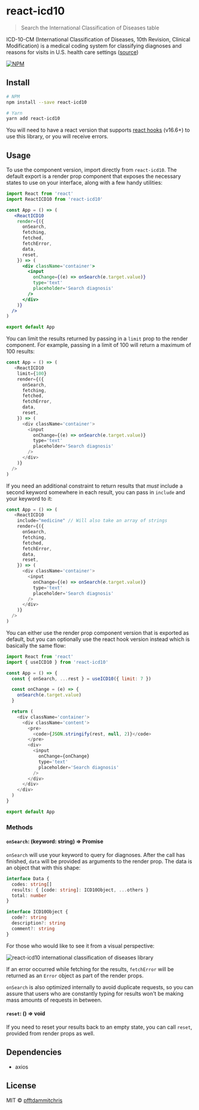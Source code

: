 # react-icd10

> Search the International Classification of Diseases table

ICD-10-CM (International Classification of Diseases, 10th Revision, Clinical Modification) is a medical coding system for classifying diagnoses and reasons for visits in U.S. health care settings ([source](https://clinicaltables.nlm.nih.gov/apidoc/icd10cm/v3/doc.html))

[![NPM](https://img.shields.io/npm/v/react-icd10.svg)](https://www.npmjs.com/package/react-icd10)

## Install

```bash
# NPM
npm install --save react-icd10

# Yarn
yarn add react-icd10
```

You will need to have a react version that supports [react hooks](https://reactjs.org/docs/hooks-overview.html) (v16.6+) to use this library, or you will receive errors.

## Usage

To use the component version, import directly from `react-icd10`. The default export is a render prop component that exposes the necessary states to use on your interface, along with a few handy utilities:

```jsx
import React from 'react'
import ReactICD10 from 'react-icd10'

const App = () => (
   <ReactICD10
    render={({
      onSearch,
      fetching,
      fetched,
      fetchError,
      data,
      reset,
    }) => (
      <div className='container'>
        <input
          onChange={(e) => onSearch(e.target.value)}
          type='text'
          placeholder='Search diagnosis'
        />
      </div>
    )}
  />
)

export default App
```

You can limit the results returned by passing in a `limit` prop to the render component. For example, passing in a limit of 100 will return a maximum of 100 results:

```js
const App = () => (
   <ReactICD10
    limit={100}
    render={({
      onSearch,
      fetching,
      fetched,
      fetchError,
      data,
      reset,
    }) => (
      <div className='container'>
        <input
          onChange={(e) => onSearch(e.target.value)}
          type='text'
          placeholder='Search diagnosis'
        />
      </div>
    )}
  />
)
```

If you need an additional constraint to return results that *must* include a second keyword somewhere in each result, you can pass in `include` and your keyword to it:

```js
const App = () => (
   <ReactICD10
    include="medicine" // Will also take an array of strings 
    render={({
      onSearch,
      fetching,
      fetched,
      fetchError,
      data,
      reset,
    }) => (
      <div className='container'>
        <input
          onChange={(e) => onSearch(e.target.value)}
          type='text'
          placeholder='Search diagnosis'
        />
      </div>
    )}
  />
)
```

You can either use the render prop component version that is exported as default, but you can optionally use the react hook version instead which is basically the same flow:

```js
import React from 'react'
import { useICD10 } from 'react-icd10'

const App = () => {
  const { onSearch, ...rest } = useICD10({ limit: 7 })

  const onChange = (e) => {
    onSearch(e.target.value)
  }

  return (
    <div className='container'>
      <div className='content'>
        <pre>
          <code>{JSON.stringify(rest, null, 2)}</code>
        </pre>
        <div>
          <input
            onChange={onChange}
            type='text'
            placeholder='Search diagnosis'
          />
        </div>
      </div>
    </div>
  )
}

export default App
```

### Methods

#### `onSearch`: (keyword: string) => Promise<void>

`onSearch` will use your keyword to query for diagnoses. After the call has finished, `data` will be provided as arguments to the render prop. The data is an object that with this shape:

```ts
interface Data {
  codes: string[]
  results: { [code: string]: ICD10Object, ...others }
  total: number
}

interface ICD10Object {
  code?: string
  description?: string
  comment?: string
}
```

For those who would like to see it from a visual perspective:

![react-icd10 international classification of diseases library](https://pfftdammitchris-react.s3-us-west-1.amazonaws.com/react-icd10/icd10.jpg)

If an error occurred while fetching for the results, `fetchError` will be returned as an `Error` object as part of the render props.

`onSearch` is also optimized internally to avoid duplicate requests, so you can assure that users who are constantly typing for results won't be making mass amounts of requests in between.

#### `reset`: () => void

If you need to reset your results back to an empty state, you can call `reset`, provided from render props as well.

## Dependencies

- axios

## License

MIT © [pfftdammitchris](https://github.com/pfftdammitchris)
